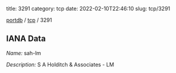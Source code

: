 title: 3291
category: tcp
date: 2022-02-10T22:46:10
slug: tcp/3291

[portdb](/) / [tcp](/category/tcp.html) / 3291


## IANA Data

_Name:_ sah-lm

_Description:_ S A Holditch &amp; Associates - LM

